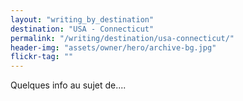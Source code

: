 ```yaml
---
layout: "writing_by_destination"
destination: "USA - Connecticut"
permalink: "/writing/destination/usa-connecticut/"
header-img: "assets/owner/hero/archive-bg.jpg"
flickr-tag: ""
---
```


Quelques info au sujet de....